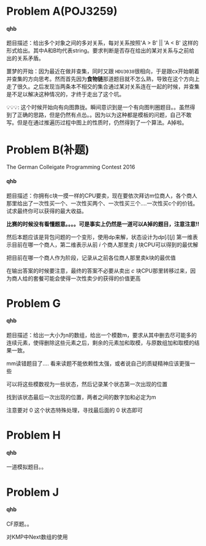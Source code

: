 # Problem A(POJ3259)

#### qhb

题目描述：给出多个对象之间的多对关系，每对关系按照'A > B' || 'A < B' 这样的形式给出。其中A和B均代表string。要求判断是否存在给出的某对关系与之前给出的关系矛盾。

噩梦的开始：因为最近在做并查集，同时又跟 `HDU3038`很相向，于是跟cx开始朝着并查集的方向思考。然而首先因为**食物链**那道题目就不怎么熟，导致在这个方向上走了很久。之后发现当两条本不相交的集合通过某对关系连在一起的时候，并查集是不足以解决这种情况的，才终于走出了这个坑。

💡💡💡: 这个时候开始向有向图靠拢。瞬间意识到是一个有向图判圈题目。。虽然得到了正确的思路，但是仍然有点怂。。因为以为这种都是模板的问题，自己不敢写。但是在通过推遍历过程中图上的性质时，仍然得到了一个算法。A掉啦。 

# Problem B(补题)

The German Colleigate Programming Contest 2016

#### qhb

题目描述：你拥有c块一摸一样的CPU要卖，现在要依次拜访m位商人，各个商人那里给出了一次性买一个、一次性买两个、一次性买三个….一次性买c个的价钱。试求最终你可以获得的最大收益。

**比赛的时候没有看懂题意。。。。可是事实上仍然是一道可以A掉的题目，注意注意!!**

然后本题应该是背包问题的一个变形，使用dp来解，状态设计为$dp[i][j]$    第一维表示目前在哪一个商人，第二维表示从前 $i$ 个商人那里卖 $j$ 块CPU可以得到的最优解

把目前在哪一个商人作为阶段，记录从之前各位商人那里卖k块的最优值

在输出答案的时候要注意，最终的答案不必要从卖出 $c$ 块CPU那里转移过来，因为商人给的套餐可能会使得一次性卖少的获得的价值更高

# Problem G

#### qhb

题目描述：给出一大小为n的数组，给出一个模数m，要求从其中删去尽可能多的连续元素，使得删除这些元素之后，剩余的元素加和取模，与原数组加和取模的结果一致。

mm读错题目了…. 看来读题不能依赖性太强，或者说自己的质疑精神应该更强一些

可以将这些模数视为一些状态，然后记录某个状态第一次出现的位置

找到该状态最后一次出现的位置，两者之间的数字加和必定为m

注意要对 0 这个状态特殊处理，寻找最后面的 0 状态即可

# Problem H

#### qhb

一道模拟题目。。

# Problem J

#### qhb

CF原题。。

对KMP中Next数组的使用



